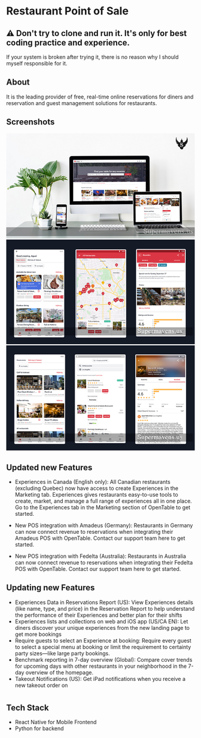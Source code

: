 
# Restaurant Point of Sale
## ⚠️ Don't try to clone and run it. It's only for best coding practice and experience. 
If your system is broken after trying it,  there is no reason why I should myself responsible for it.

## About

It is the leading provider of free, real-time online reservations for diners and reservation and guest management solutions for restaurants.

## Screenshots
![Admin screen demo](/readme/1.jpg)  
![Admin screen demo](/readme/2.jpg)  
![Admin screen demo](/readme/3.jpg)  

## Updated new Features
- Experiences in Canada (English only): All Canadian restaurants (excluding Quebec) now have access to create Experiences in the Marketing tab. Experiences gives restaurants easy-to-use tools to create, market, and manage a full range of experiences all in one place. Go to the Experiences tab in the Marketing section of OpenTable to get started.

- New POS integration with Amadeus (Germany): Restaurants in Germany can now connect revenue to reservations when integrating their Amadeus POS with OpenTable. Contact our support team here to get started.

- New POS integration with Fedelta (Australia): Restaurants in Australia can now connect revenue to reservations when integrating their Fedelta POS with OpenTable. Contact our support team here to get started.
## Updating new Features

- Experiences Data in Reservations Report (US): View Experiences details (like name, type, and price) in the Reservation Report to help understand the performance of their Experiences and better plan for their shifts
- Experiences lists and collections on web and iOS app (US/CA EN): Let diners discover your unique experiences from the new landing page to get more bookings
- Require guests to select an Experience at booking: Require every guest to select a special menu at booking or limit the requirement to certainty party sizes—like large party bookings.
- Benchmark reporting in 7-day overview (Global): Compare cover trends for upcoming days with other restaurants in your neighborhood in the 7-day overview of the homepage.
- Takeout Notifications (US): Get iPad notifications when you receive a new takeout order on

#
## Tech Stack

- React Native for Mobile Frontend
- Python for backend


